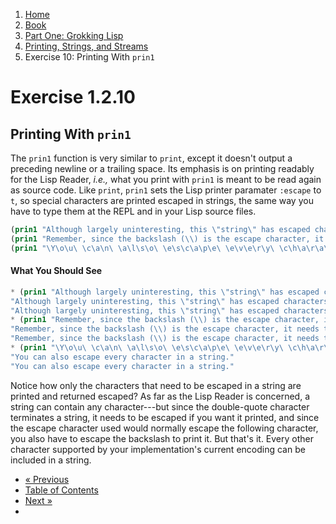 <ol class="breadcrumb">
  <li><a href="/">Home</a></li>
  <li><a href="/book/">Book</a></li>
  <li><a href="/book/1-0-0-overview/">Part One: Grokking Lisp</a></li>
  <li><a href="/book/1-02-00-input-output/">Printing, Strings, and Streams</a></li>
  <li class="active">Exercise 10: Printing With <code>prin1</code></li>
</ol>

# Exercise 1.2.10

## Printing With <code>prin1</code>

The `prin1` function is very similar to `print`, except it doesn't output a preceding newline or a trailing space. Its emphasis is on printing readably for the Lisp Reader, *i.e.,* what you print with `prin1` is meant to be read again as source code.  Like `print`, `prin1` sets the Lisp printer paramater `:escape` to `t`, so special characters are printed escaped in strings, the same way you have to type them at the REPL and in your Lisp source files.

```lisp
(prin1 "Although largely uninteresting, this \"string\" has escaped characters in it.")
(prin1 "Remember, since the backslash (\\) is the escape character, it needs to be escaped too.")
(prin1 "\Y\o\u\ \c\a\n\ \a\l\s\o\ \e\s\c\a\p\e\ \e\v\e\r\y\ \c\h\a\r\a\c\t\e\r\ \i\n\ \a\ \s\t\r\i\n\g\.")
```

#### What You Should See

```lisp
* (prin1 "Although largely uninteresting, this \"string\" has escaped characters in it.")
"Although largely uninteresting, this \"string\" has escaped characters in it."
"Although largely uninteresting, this \"string\" has escaped characters in it."
* (prin1 "Remember, since the backslash (\\) is the escape character, it needs to be escaped too.")
"Remember, since the backslash (\\) is the escape character, it needs to be escaped too."
"Remember, since the backslash (\\) is the escape character, it needs to be escaped too."
* (prin1 "\Y\o\u\ \c\a\n\ \a\l\s\o\ \e\s\c\a\p\e\ \e\v\e\r\y\ \c\h\a\r\a\c\t\e\r\ \i\n\ \a\ \s\t\r\i\n\g\.")
"You can also escape every character in a string."
"You can also escape every character in a string."
```

Notice how only the characters that need to be escaped in a string are printed and returned escaped? As far as the Lisp Reader is concerned, a string can contain any character---but since the double-quote character terminates a string, it needs to be escaped if you want it printed, and since the escape character used would normally escape the following character, you also have to escape the backslash to print it.  But that's it.  Every other character supported by your implementation's current encoding can be included in a string.

<ul class="pager">
  <li class="previous"><a href="/book/1-02-09-more-printing/">&laquo; Previous</a></li>
  <li><a href="/book/">Table of Contents</a></li>
  <li class="next"><a href="/book/1-02-11-princ/">Next &raquo;</a><li>
</ul>
